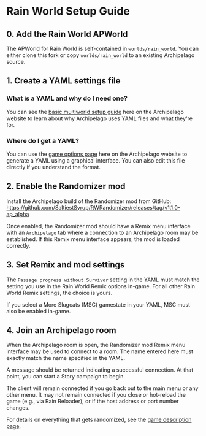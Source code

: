# Rain World Setup Guide

## 0. Add the Rain World APWorld

The APWorld for Rain World is self-contained in `worlds/rain_world`.
You can either clone this fork or copy `worlds/rain_world`
to an existing Archipelago source.

## 1. Create a YAML settings file
### What is a YAML and why do I need one?
You can see the [basic multiworld setup guide](/tutorial/Archipelago/setup/en) here on the Archipelago website to learn 
about why Archipelago uses YAML files and what they're for.

### Where do I get a YAML?
You can use the [game options page](/games/Risk%20of%20Rain%202/player-options) here on the Archipelago 
website to generate a YAML using a graphical interface.
You can also edit this file directly if you understand the format.

## 2. Enable the Randomizer mod

Install the Archipelago build of the Randomizer mod from GitHub:
https://github.com/SaltiestSyrup/RWRandomizer/releases/tag/v1.1.0-ap_alpha

Once enabled, the Randomizer mod should have a Remix menu interface with an `Archipelago` tab
where a connection to an Archipelago room may be established.
If this Remix menu interface appears, the mod is loaded correctly.

## 3. Set Remix and mod settings

The `Passage progress without Survivor` setting in the YAML
must match the setting you use in the Rain World Remix options in-game.
For all other Rain World Remix settings, the choice is yours.

If you select a More Slugcats (MSC) gamestate in your YAML, MSC must also be enabled in-game.

## 4. Join an Archipelago room

When the Archipelago room is open, the Randomizer mod Remix menu interface 
may be used to connect to a room.
The name entered here must exactly match the name specified in the YAML.

A message should be returned indicating a successful connection.
At that point, you can start a Story campaign to begin.

The client will remain connected if you go back out to the main menu or any other menu.
It may not remain connected if you close or hot-reload the game (e.g., via Rain Reloader),
or if the host address or port number changes.

For details on everything that gets randomized,
see the [game description page](en_Rain%20World.md).